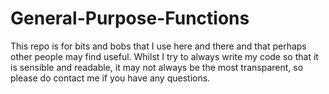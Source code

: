 # General-Purpose-Functions

This repo is for bits and bobs that I use here and there and that perhaps other people may find useful.
Whilst I try to always write my code so that it is sensible and readable, it may not always be the most transparent, so please do contact me if you have any questions. 
